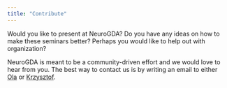 ```yaml
---
title: "Contribute"
---
```


Would you like to present at NeuroGDA? Do you have any ideas on how to make these seminars better? Perhaps you would like to help out with organization? 

NeuroGDA is meant to be a community-driven effort and we would love to hear from you. The best way to contact us is by writing an email to either [Ola](mailto:ola.rutkowska@gumed.edu.pl) or [Krzysztof](mailto:k.basinski@gumed.edu.pl).